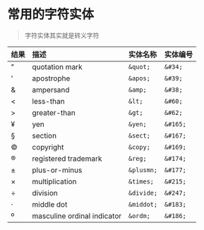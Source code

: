 # 常用的字符实体

> 字符实体其实就是转义字符

| 结果 | 描述                        | 实体名称   | 实体编号 |
| :--- | :-------------------------- | :--------- | :------- |
| "    | quotation mark              | `&quot;`   | `&#34;`  |
| '    | apostrophe                  | `&apos;`   | `&#39;`  |
| &    | ampersand                   | `&amp;`    | `&#38;`  |
| <    | less-than                   | `&lt;`     | `&#60;`  |
| >    | greater-than                | `&gt;`     | `&#62;`  |
| ¥    | yen                         | `&yen;`    | `&#165;` |
| §    | section                     | `&sect;`   | `&#167;` |
| ©    | copyright                   | `&copy;`   | `&#169;` |
| ®    | registered trademark        | `&reg;`    | `&#174;` |
| ±    | plus-or-minus               | `&plusmn;` | `&#177;` |
| ×    | multiplication              | `&times;`  | `&#215;` |
| ÷    | division                    | `&divide;` | `&#247;` |
| ·    | middle dot                  | `&middot;` | `&#183;` |
| º    | masculine ordinal indicator | `&ordm;`   | `&#186;` |

